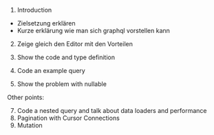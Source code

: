 1. Introduction

- Zielsetzung erklären
- Kurze erklärung wie man sich graphql vorstellen kann

2. Zeige gleich den Editor mit den Vorteilen


3. Show the code and type definition

4. Code an example query

5. Show the problem with nullable

Other points:

7. Code a nested query and talk about data loaders and performance
8. Pagination with Cursor Connections
9. Mutation
